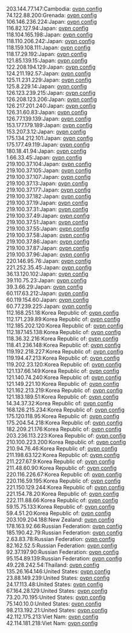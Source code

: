 203.144.77.147:Cambodia: [ovpn config](vpn/203_144_77_147.ovpn)  
74.122.88.200:Grenada: [ovpn config](vpn/74_122_88_200.ovpn)  
106.146.236.224:Japan: [ovpn config](vpn/106_146_236_224.ovpn)  
116.82.127.94:Japan: [ovpn config](vpn/116_82_127_94.ovpn)  
118.104.165.198:Japan: [ovpn config](vpn/118_104_165_198.ovpn)  
118.110.206.242:Japan: [ovpn config](vpn/118_110_206_242.ovpn)  
118.159.108.111:Japan: [ovpn config](vpn/118_159_108_111.ovpn)  
118.17.29.192:Japan: [ovpn config](vpn/118_17_29_192.ovpn)  
121.85.139.15:Japan: [ovpn config](vpn/121_85_139_15.ovpn)  
122.208.194.129:Japan: [ovpn config](vpn/122_208_194_129.ovpn)  
124.211.192.57:Japan: [ovpn config](vpn/124_211_192_57.ovpn)  
125.11.231.229:Japan: [ovpn config](vpn/125_11_231_229.ovpn)  
125.8.229.14:Japan: [ovpn config](vpn/125_8_229_14.ovpn)  
126.123.239.215:Japan: [ovpn config](vpn/126_123_239_215.ovpn)  
126.208.123.206:Japan: [ovpn config](vpn/126_208_123_206.ovpn)  
126.217.201.240:Japan: [ovpn config](vpn/126_217_201_240.ovpn)  
126.31.60.83:Japan: [ovpn config](vpn/126_31_60_83.ovpn)  
126.77.139.139:Japan: [ovpn config](vpn/126_77_139_139.ovpn)  
153.177.179.189:Japan: [ovpn config](vpn/153_177_179_189.ovpn)  
153.207.3.12:Japan: [ovpn config](vpn/153_207_3_12.ovpn)  
175.134.212.101:Japan: [ovpn config](vpn/175_134_212_101.ovpn)  
175.177.49.119:Japan: [ovpn config](vpn/175_177_49_119.ovpn)  
180.18.41.94:Japan: [ovpn config](vpn/180_18_41_94.ovpn)  
1.66.33.45:Japan: [ovpn config](vpn/1_66_33_45.ovpn)  
219.100.37.104:Japan: [ovpn config](vpn/219_100_37_104.ovpn)  
219.100.37.105:Japan: [ovpn config](vpn/219_100_37_105.ovpn)  
219.100.37.107:Japan: [ovpn config](vpn/219_100_37_107.ovpn)  
219.100.37.13:Japan: [ovpn config](vpn/219_100_37_13.ovpn)  
219.100.37.177:Japan: [ovpn config](vpn/219_100_37_177.ovpn)  
219.100.37.182:Japan: [ovpn config](vpn/219_100_37_182.ovpn)  
219.100.37.19:Japan: [ovpn config](vpn/219_100_37_19.ovpn)  
219.100.37.31:Japan: [ovpn config](vpn/219_100_37_31.ovpn)  
219.100.37.49:Japan: [ovpn config](vpn/219_100_37_49.ovpn)  
219.100.37.51:Japan: [ovpn config](vpn/219_100_37_51.ovpn)  
219.100.37.55:Japan: [ovpn config](vpn/219_100_37_55.ovpn)  
219.100.37.58:Japan: [ovpn config](vpn/219_100_37_58.ovpn)  
219.100.37.86:Japan: [ovpn config](vpn/219_100_37_86.ovpn)  
219.100.37.87:Japan: [ovpn config](vpn/219_100_37_87.ovpn)  
219.100.37.96:Japan: [ovpn config](vpn/219_100_37_96.ovpn)  
220.146.95.76:Japan: [ovpn config](vpn/220_146_95_76.ovpn)  
221.252.35.45:Japan: [ovpn config](vpn/221_252_35_45.ovpn)  
36.13.120.102:Japan: [ovpn config](vpn/36_13_120_102.ovpn)  
39.110.75.23:Japan: [ovpn config](vpn/39_110_75_23.ovpn)  
39.3.66.29:Japan: [ovpn config](vpn/39_3_66_29.ovpn)  
60.117.63.212:Japan: [ovpn config](vpn/60_117_63_212.ovpn)  
60.119.154.60:Japan: [ovpn config](vpn/60_119_154_60.ovpn)  
60.77.239.225:Japan: [ovpn config](vpn/60_77_239_225.ovpn)  
112.168.251.18:Korea Republic of: [ovpn config](vpn/112_168_251_18.ovpn)  
112.171.239.89:Korea Republic of: [ovpn config](vpn/112_171_239_89.ovpn)  
112.185.202.120:Korea Republic of: [ovpn config](vpn/112_185_202_120.ovpn)  
112.187.145.138:Korea Republic of: [ovpn config](vpn/112_187_145_138.ovpn)  
118.36.32.216:Korea Republic of: [ovpn config](vpn/118_36_32_216.ovpn)  
118.41.236.148:Korea Republic of: [ovpn config](vpn/118_41_236_148.ovpn)  
119.192.218.227:Korea Republic of: [ovpn config](vpn/119_192_218_227.ovpn)  
119.194.47.213:Korea Republic of: [ovpn config](vpn/119_194_47_213.ovpn)  
119.202.23.120:Korea Republic of: [ovpn config](vpn/119_202_23_120.ovpn)  
121.137.66.149:Korea Republic of: [ovpn config](vpn/121_137_66_149.ovpn)  
121.140.74.240:Korea Republic of: [ovpn config](vpn/121_140_74_240.ovpn)  
121.149.221.10:Korea Republic of: [ovpn config](vpn/121_149_221_10.ovpn)  
121.162.213.219:Korea Republic of: [ovpn config](vpn/121_162_213_219.ovpn)  
121.183.189.51:Korea Republic of: [ovpn config](vpn/121_183_189_51.ovpn)  
14.34.37.32:Korea Republic of: [ovpn config](vpn/14_34_37_32.ovpn)  
168.126.215.234:Korea Republic of: [ovpn config](vpn/168_126_215_234.ovpn)  
175.120.118.95:Korea Republic of: [ovpn config](vpn/175_120_118_95.ovpn)  
175.204.54.218:Korea Republic of: [ovpn config](vpn/175_204_54_218.ovpn)  
182.209.21.176:Korea Republic of: [ovpn config](vpn/182_209_21_176.ovpn)  
203.236.113.223:Korea Republic of: [ovpn config](vpn/203_236_113_223.ovpn)  
210.100.223.200:Korea Republic of: [ovpn config](vpn/210_100_223_200.ovpn)  
210.94.76.46:Korea Republic of: [ovpn config](vpn/210_94_76_46.ovpn)  
211.198.63.122:Korea Republic of: [ovpn config](vpn/211_198_63_122.ovpn)  
211.227.67.9:Korea Republic of: [ovpn config](vpn/211_227_67_9.ovpn)  
211.48.60.90:Korea Republic of: [ovpn config](vpn/211_48_60_90.ovpn)  
220.116.226.67:Korea Republic of: [ovpn config](vpn/220_116_226_67.ovpn)  
220.116.59.195:Korea Republic of: [ovpn config](vpn/220_116_59_195.ovpn)  
221.150.129.244:Korea Republic of: [ovpn config](vpn/221_150_129_244.ovpn)  
221.154.78.20:Korea Republic of: [ovpn config](vpn/221_154_78_20.ovpn)  
222.111.88.66:Korea Republic of: [ovpn config](vpn/222_111_88_66.ovpn)  
59.15.75.133:Korea Republic of: [ovpn config](vpn/59_15_75_133.ovpn)  
59.4.51.20:Korea Republic of: [ovpn config](vpn/59_4_51_20.ovpn)  
203.109.204.188:New Zealand: [ovpn config](vpn/203_109_204_188.ovpn)  
178.163.92.66:Russian Federation: [ovpn config](vpn/178_163_92_66.ovpn)  
185.190.42.79:Russian Federation: [ovpn config](vpn/185_190_42_79.ovpn)  
2.63.83.78:Russian Federation: [ovpn config](vpn/2_63_83_78.ovpn)  
82.162.52.5:Russian Federation: [ovpn config](vpn/82_162_52_5.ovpn)  
92.37.197.90:Russian Federation: [ovpn config](vpn/92_37_197_90.ovpn)  
95.154.89.139:Russian Federation: [ovpn config](vpn/95_154_89_139.ovpn)  
49.228.242.54:Thailand: [ovpn config](vpn/49_228_242_54.ovpn)  
135.26.164.146:United States: [ovpn config](vpn/135_26_164_146.ovpn)  
23.88.149.239:United States: [ovpn config](vpn/23_88_149_239.ovpn)  
24.17.113.48:United States: [ovpn config](vpn/24_17_113_48.ovpn)  
67.164.28.129:United States: [ovpn config](vpn/67_164_28_129.ovpn)  
73.20.70.195:United States: [ovpn config](vpn/73_20_70_195.ovpn)  
75.140.10.0:United States: [ovpn config](vpn/75_140_10_0.ovpn)  
98.213.192.21:United States: [ovpn config](vpn/98_213_192_21.ovpn)  
42.112.175.213:Viet Nam: [ovpn config](vpn/42_112_175_213.ovpn)  
42.114.181.218:Viet Nam: [ovpn config](vpn/42_114_181_218.ovpn)  
